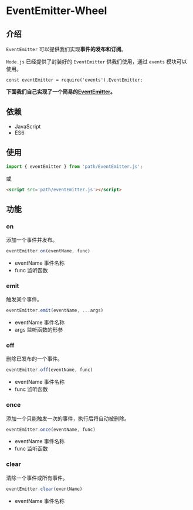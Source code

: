 # EventEmitter-Wheel

## 介绍
`EventEmitter` 可以提供我们实现**事件的发布和订阅**。

`Node.js` 已经提供了封装好的 `EventEmitter` 供我们使用，通过 `events` 模块可以使用。
```
const eventEmitter = require('events').EventEmitter;
```

**下面我们自己实现了一个简易的[EventEmitter](https://github.com/Douc1998/EventEmitter-Wheel/blob/main/EventEmitter/EventEmitter.js)。**

## 依赖
+ JavaScript
+ ES6

## 使用
```js
import { eventEmitter } from 'path/EventEmitter.js';
```
或
```html
<script src='path/eventEmitter.js'></script>
```

## 功能

### on
添加一个事件并发布。
```js
eventEmitter.on(eventName, func)
```
+ eventName 事件名称
+ func 监听函数

### emit
触发某个事件。
```js
eventEmitter.emit(eventName, ...args)
```
+ eventName 事件名称
+ args 监听函数的形参

### off
删除已发布的一个事件。
```js
eventEmitter.off(eventName, func)
```
+ eventName 事件名称
+ func 监听函数

### once
添加一个只能触发一次的事件，执行后将自动被删除。
```js
eventEmitter.once(eventName, func)
```
+ eventName 事件名称
+ func 监听函数

### clear
清除一个事件或所有事件。
```js
eventEmitter.clear(eventName)
```
+ eventName 事件名称
